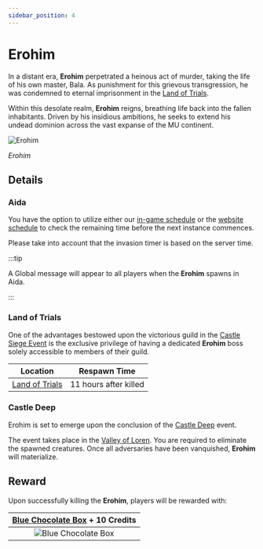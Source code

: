 ```yaml
---
sidebar_position: 4
---
```


# Erohim

In a distant era, **Erohim** perpetrated a heinous act of murder, taking the life of his own master, Bala. As punishment for this grievous transgression, he was condemned to eternal imprisonment in the [Land of Trials](/maps/land-of-trials).

Within this desolate realm, **Erohim** reigns, breathing life back into the fallen inhabitants. Driven by his insidious ambitions, he seeks to extend his undead dominion across the vast expanse of the MU continent.

![Erohim](/img/monsters/special/bosses/erohim.jpg)

_Erohim_

## Details

### Aida

You have the option to utilize either our [in-game schedule](/client-features/schedule) or the [website schedule](https://lotusmu.org/schedule) to check the remaining time before the next instance commences.

Please take into account that the invasion timer is based on the server time.

:::tip

A Global message will appear to all players when the **Erohim** spawns in Aida.

:::

### Land of Trials

One of the advantages bestowed upon the victorious guild in the [Castle Siege Event](/events/castle-siege) is the exclusive privilege of having a dedicated **Erohim** boss solely accessible to members of their guild.

|                Location                |     Respawn Time      |
| :------------------------------------: | :-------------------: |
| [Land of Trials](/maps/land-of-trials) | 11 hours after killed |

### Castle Deep

Erohim is set to emerge upon the conclusion of the [Castle Deep](/events/castle-deep) event.

The event takes place in the [Valley of Loren](/maps/valley-of-loren). You are required to eliminate the spawned creatures. Once all adversaries have been vanquished, **Erohim** will materialize.

## Reward

Upon successfully killing the **Erohim**, players will be rewarded with:

| [Blue Chocolate Box](/items/item-bags/exc/blue-chocolate-box) + **10 Credits** |
| :----------------------------------------------------------------------------: |
|       ![Blue Chocolate Box](/img/items/item-bags/blue-chocolate-box.png)       |
